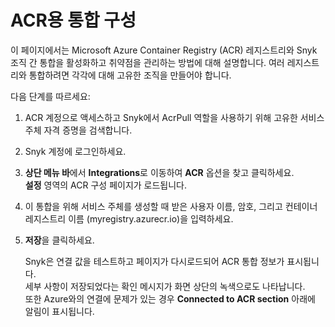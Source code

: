 # ACR용 통합 구성

이 페이지에서는 Microsoft Azure Container Registry (ACR) 레지스트리와 Snyk 조직 간 통합을 활성화하고 취약점을 관리하는 방법에 대해 설명합니다. 여러 레지스트리와 통합하려면 각각에 대해 고유한 조직을 만들어야 합니다.

다음 단계를 따르세요:

1. ACR 계정으로 액세스하고 Snyk에서 AcrPull 역할을 사용하기 위해 고유한 서비스 주체 자격 증명을 검색합니다.
2. Snyk 계정에 로그인하세요.
3. **상단 메뉴 바**에서 **Integrations**로 이동하여 **ACR** 옵션을 찾고 클릭하세요.\
   **설정** 영역의 ACR 구성 페이지가 로드됩니다.
4. 이 통합을 위해 서비스 주체를 생성할 때 받은 사용자 이름, 암호, 그리고 컨테이너 레지스트리 이름 (myregistry.azurecr.io)을 입력하세요.
5.  **저장**을 클릭하세요.

    Snyk은 연결 값을 테스트하고 페이지가 다시로드되어 ACR 통합 정보가 표시됩니다.\
    세부 사항이 저장되었다는 확인 메시지가 화면 상단의 녹색으로도 나타납니다.\
    또한 Azure와의 연결에 문제가 있는 경우 **Connected to ACR section** 아래에 알림이 표시됩니다.
